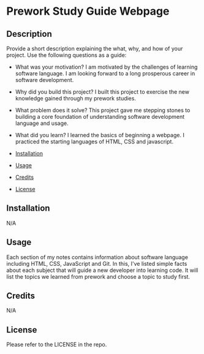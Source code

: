 
# Prework Study Guide Webpage

## Description

Provide a short description explaining the what, why, and how of your project. Use the following questions as a guide:

- What was your motivation?
I am motivated by the challenges of learning software language. I am looking forward to a long prosperous career in software development. 
- Why did you build this project?
I built this project to exercise the new knowledge gained through my prework studies. 
- What problem does it solve?
This project gave me stepping stones to building a core foundation of understanding software development language and usage. 
- What did you learn?
I learned the basics of beginning a webpage. I practiced the starting languages of HTML, CSS and javascript.

- [Installation](#installation)
- [Usage](#usage)
- [Credits](#credits)
- [License](#license)

## Installation

N/A

## Usage

Each section of my notes contains information about software language including HTML, CSS, JavaScript and Git. In this, I've listed simple facts about each subject that will guide a new developer into learning code. It will list the topics we learned from prework and choose a topic to study first. 

## Credits

N/A

## License

Please refer to the LICENSE in the repo.


